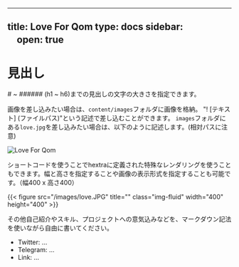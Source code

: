 
---
title:  Love For Qom 
type: docs 
sidebar:   
　open: true 
---  

# 見出し
*# ~ ######* (h1 ~ h6)までの見出しの文字の大きさを指定できます。

画像を差し込みたい場合は、`content/images`フォルダに画像を格納。
"! [テキスト] (ファイルパス)"という記述で差し込むことができます。
`images`フォルダにある`love.jpg`を差し込みたい場合は、以下のように記述します。(相対パスに注意)

![Love For Qom](/images/love.JPG)

ショートコードを使うことでhextraに定義された特殊なレンダリングを使うこともできます。幅と高さを指定することや画像の表示形式を指定することも可能です。（幅400 x 高さ400）


{{< figure src="/images/love.JPG" title="" class="img-fluid" width="400" height="400" >}}

その他自己紹介やスキル、プロジェクトへの意気込みなどを、マークダウン記法を使いながら自由に書いてください。

- Twitter: … 
- Telegram: … 
- Link: …

